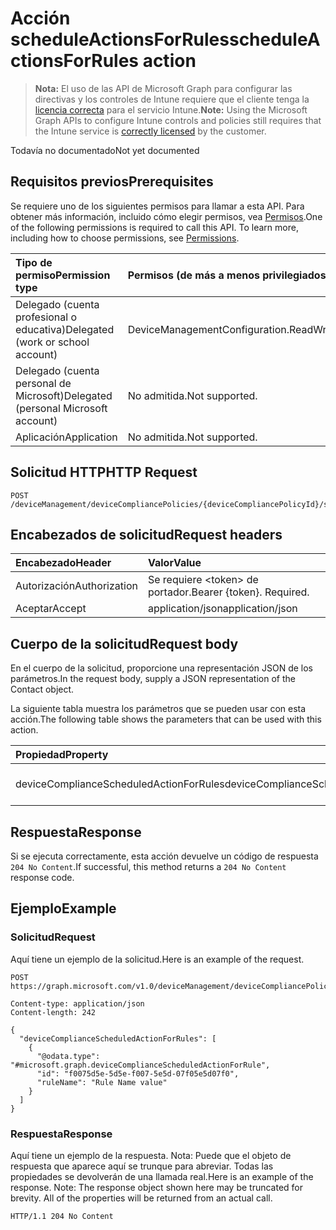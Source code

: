 # <a name="scheduleactionsforrules-action"></a><span data-ttu-id="fd005-101">Acción scheduleActionsForRules</span><span class="sxs-lookup"><span data-stu-id="fd005-101">scheduleActionsForRules action</span></span>

> <span data-ttu-id="fd005-102">**Nota:** El uso de las API de Microsoft Graph para configurar las directivas y los controles de Intune requiere que el cliente tenga la [licencia correcta](https://go.microsoft.com/fwlink/?linkid=839381) para el servicio Intune.</span><span class="sxs-lookup"><span data-stu-id="fd005-102">**Note:** Using the Microsoft Graph APIs to configure Intune controls and policies still requires that the Intune service is [correctly licensed](https://go.microsoft.com/fwlink/?linkid=839381) by the customer.</span></span>

<span data-ttu-id="fd005-103">Todavía no documentado</span><span class="sxs-lookup"><span data-stu-id="fd005-103">Not yet documented</span></span>
## <a name="prerequisites"></a><span data-ttu-id="fd005-104">Requisitos previos</span><span class="sxs-lookup"><span data-stu-id="fd005-104">Prerequisites</span></span>
<span data-ttu-id="fd005-p101">Se requiere uno de los siguientes permisos para llamar a esta API. Para obtener más información, incluido cómo elegir permisos, vea [Permisos](../../../concepts/permissions_reference.md).</span><span class="sxs-lookup"><span data-stu-id="fd005-p101">One of the following permissions is required to call this API. To learn more, including how to choose permissions, see [Permissions](../../../concepts/permissions_reference.md).</span></span>

|<span data-ttu-id="fd005-107">Tipo de permiso</span><span class="sxs-lookup"><span data-stu-id="fd005-107">Permission type</span></span>|<span data-ttu-id="fd005-108">Permisos (de más a menos privilegiados)</span><span class="sxs-lookup"><span data-stu-id="fd005-108">Permissions (from least to most privileged)</span></span>|
|:---|:---|
|<span data-ttu-id="fd005-109">Delegado (cuenta profesional o educativa)</span><span class="sxs-lookup"><span data-stu-id="fd005-109">Delegated (work or school account)</span></span>|<span data-ttu-id="fd005-110">DeviceManagementConfiguration.ReadWrite.All</span><span class="sxs-lookup"><span data-stu-id="fd005-110">DeviceManagementConfiguration.ReadWrite.All</span></span>|
|<span data-ttu-id="fd005-111">Delegado (cuenta personal de Microsoft)</span><span class="sxs-lookup"><span data-stu-id="fd005-111">Delegated (personal Microsoft account)</span></span>|<span data-ttu-id="fd005-112">No admitida.</span><span class="sxs-lookup"><span data-stu-id="fd005-112">Not supported.</span></span>|
|<span data-ttu-id="fd005-113">Aplicación</span><span class="sxs-lookup"><span data-stu-id="fd005-113">Application</span></span>|<span data-ttu-id="fd005-114">No admitida.</span><span class="sxs-lookup"><span data-stu-id="fd005-114">Not supported.</span></span>|

## <a name="http-request"></a><span data-ttu-id="fd005-115">Solicitud HTTP</span><span class="sxs-lookup"><span data-stu-id="fd005-115">HTTP Request</span></span>
<!-- {
  "blockType": "ignored"
}
-->
``` http
POST /deviceManagement/deviceCompliancePolicies/{deviceCompliancePolicyId}/scheduleActionsForRules
```

## <a name="request-headers"></a><span data-ttu-id="fd005-116">Encabezados de solicitud</span><span class="sxs-lookup"><span data-stu-id="fd005-116">Request headers</span></span>
|<span data-ttu-id="fd005-117">Encabezado</span><span class="sxs-lookup"><span data-stu-id="fd005-117">Header</span></span>|<span data-ttu-id="fd005-118">Valor</span><span class="sxs-lookup"><span data-stu-id="fd005-118">Value</span></span>|
|:---|:---|
|<span data-ttu-id="fd005-119">Autorización</span><span class="sxs-lookup"><span data-stu-id="fd005-119">Authorization</span></span>|<span data-ttu-id="fd005-120">Se requiere &lt;token&gt; de portador.</span><span class="sxs-lookup"><span data-stu-id="fd005-120">Bearer {token}. Required.</span></span>|
|<span data-ttu-id="fd005-121">Aceptar</span><span class="sxs-lookup"><span data-stu-id="fd005-121">Accept</span></span>|<span data-ttu-id="fd005-122">application/json</span><span class="sxs-lookup"><span data-stu-id="fd005-122">application/json</span></span>|

## <a name="request-body"></a><span data-ttu-id="fd005-123">Cuerpo de la solicitud</span><span class="sxs-lookup"><span data-stu-id="fd005-123">Request body</span></span>
<span data-ttu-id="fd005-124">En el cuerpo de la solicitud, proporcione una representación JSON de los parámetros.</span><span class="sxs-lookup"><span data-stu-id="fd005-124">In the request body, supply a JSON representation of the Contact object.</span></span>

<span data-ttu-id="fd005-125">La siguiente tabla muestra los parámetros que se pueden usar con esta acción.</span><span class="sxs-lookup"><span data-stu-id="fd005-125">The following table shows the parameters that can be used with this action.</span></span>

|<span data-ttu-id="fd005-126">Propiedad</span><span class="sxs-lookup"><span data-stu-id="fd005-126">Property</span></span>|<span data-ttu-id="fd005-127">Tipo</span><span class="sxs-lookup"><span data-stu-id="fd005-127">Type</span></span>|<span data-ttu-id="fd005-128">Descripción</span><span class="sxs-lookup"><span data-stu-id="fd005-128">Description</span></span>|
|:---|:---|:---|
|<span data-ttu-id="fd005-129">deviceComplianceScheduledActionForRules</span><span class="sxs-lookup"><span data-stu-id="fd005-129">deviceComplianceScheduledActionForRules</span></span>|<span data-ttu-id="fd005-130">Colección [deviceComplianceScheduledActionForRule](../resources/intune_deviceconfig_devicecompliancescheduledactionforrule.md)</span><span class="sxs-lookup"><span data-stu-id="fd005-130">[deviceComplianceScheduledActionForRule](../resources/intune_deviceconfig_devicecompliancescheduledactionforrule.md) collection</span></span>|<span data-ttu-id="fd005-131">Todavía no documentado</span><span class="sxs-lookup"><span data-stu-id="fd005-131">Not yet documented</span></span>|



## <a name="response"></a><span data-ttu-id="fd005-132">Respuesta</span><span class="sxs-lookup"><span data-stu-id="fd005-132">Response</span></span>
<span data-ttu-id="fd005-133">Si se ejecuta correctamente, esta acción devuelve un código de respuesta `204 No Content`.</span><span class="sxs-lookup"><span data-stu-id="fd005-133">If successful, this method returns a `204 No Content` response code.</span></span>

## <a name="example"></a><span data-ttu-id="fd005-134">Ejemplo</span><span class="sxs-lookup"><span data-stu-id="fd005-134">Example</span></span>
### <a name="request"></a><span data-ttu-id="fd005-135">Solicitud</span><span class="sxs-lookup"><span data-stu-id="fd005-135">Request</span></span>
<span data-ttu-id="fd005-136">Aquí tiene un ejemplo de la solicitud.</span><span class="sxs-lookup"><span data-stu-id="fd005-136">Here is an example of the request.</span></span>
``` http
POST https://graph.microsoft.com/v1.0/deviceManagement/deviceCompliancePolicies/{deviceCompliancePolicyId}/scheduleActionsForRules

Content-type: application/json
Content-length: 242

{
  "deviceComplianceScheduledActionForRules": [
    {
      "@odata.type": "#microsoft.graph.deviceComplianceScheduledActionForRule",
      "id": "f0075d5e-5d5e-f007-5e5d-07f05e5d07f0",
      "ruleName": "Rule Name value"
    }
  ]
}
```

### <a name="response"></a><span data-ttu-id="fd005-137">Respuesta</span><span class="sxs-lookup"><span data-stu-id="fd005-137">Response</span></span>
<span data-ttu-id="fd005-p102">Aquí tiene un ejemplo de la respuesta. Nota: Puede que el objeto de respuesta que aparece aquí se trunque para abreviar. Todas las propiedades se devolverán de una llamada real.</span><span class="sxs-lookup"><span data-stu-id="fd005-p102">Here is an example of the response. Note: The response object shown here may be truncated for brevity. All of the properties will be returned from an actual call.</span></span>
``` http
HTTP/1.1 204 No Content
```



